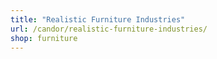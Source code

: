 ```yaml
---
title: "Realistic Furniture Industries"
url: /candor/realistic-furniture-industries/
shop: furniture
---
```

